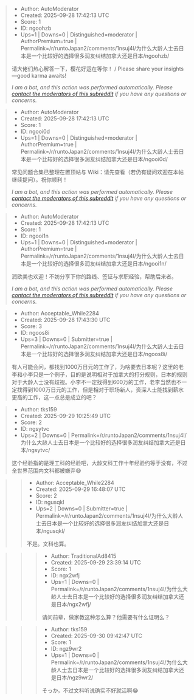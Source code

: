 > - Author: AutoModerator
> - Created: 2025-09-28 17:42:13 UTC
> - Score: 1
> - ID: ngoohzb
> - Ups=1 | Downs=0 | Distinguished=moderator | AuthorPremium=true | Permalink=/r/runtoJapan2/comments/1nsuj4l/为什么大龄人士去日本是一个比较好的选择很多润友纠结加拿大还是日本/ngoohzb/
>
> 请大佬们热心解答一下，樱花好运在等你！ / Please share your insights—good karma awaits!
> 
> 
> *I am a bot, and this action was performed automatically. Please [contact the moderators of this subreddit](/message/compose/?to=/r/runtoJapan2) if you have any questions or concerns.*

> - Author: AutoModerator
> - Created: 2025-09-28 17:42:13 UTC
> - Score: 1
> - ID: ngooi0d
> - Ups=1 | Downs=0 | Distinguished=moderator | AuthorPremium=true | Permalink=/r/runtoJapan2/comments/1nsuj4l/为什么大龄人士去日本是一个比较好的选择很多润友纠结加拿大还是日本/ngooi0d/
>
> 常见问题合集已整理在置顶帖与 Wiki：请先查看（若仍有疑问欢迎在本帖继续提问）。祝你顺利！
> 
> 
> *I am a bot, and this action was performed automatically. Please [contact the moderators of this subreddit](/message/compose/?to=/r/runtoJapan2) if you have any questions or concerns.*

> - Author: AutoModerator
> - Created: 2025-09-28 17:42:13 UTC
> - Score: 1
> - ID: ngooi1n
> - Ups=1 | Downs=0 | Distinguished=moderator | AuthorPremium=true | Permalink=/r/runtoJapan2/comments/1nsuj4l/为什么大龄人士去日本是一个比较好的选择很多润友纠结加拿大还是日本/ngooi1n/
>
> 润欧美也欢迎！不妨分享下你的路线、签证与求职经验，帮助后来者。
> 
> 
> *I am a bot, and this action was performed automatically. Please [contact the moderators of this subreddit](/message/compose/?to=/r/runtoJapan2) if you have any questions or concerns.*

> - Author: Acceptable_While2284
> - Created: 2025-09-28 17:43:30 UTC
> - Score: 3
> - ID: ngoos8i
> - Ups=3 | Downs=0 | Submitter=true | Permalink=/r/runtoJapan2/comments/1nsuj4l/为什么大龄人士去日本是一个比较好的选择很多润友纠结加拿大还是日本/ngoos8i/
>
> 有人可能会问，都找到1000万日元的工作了，为啥要去日本呢？这里的老李和小李只是一个例子，目的是说明相对于加拿大的打分规则，日本的规则对于大龄人士没有歧视。小李不一定找得到600万的工作，老李当然也不一定找得到1000万日元的工作，但是相对于职场新人，资深人士能找到薪水更高的工作，这一点总是成立的吧？

> - Author: tks159
> - Created: 2025-09-29 10:25:49 UTC
> - Score: 2
> - ID: ngsytvc
> - Ups=2 | Downs=0 | Permalink=/r/runtoJapan2/comments/1nsuj4l/为什么大龄人士去日本是一个比较好的选择很多润友纠结加拿大还是日本/ngsytvc/
>
> 这个经验指的是理工科的经验吧，大龄文科工作十年经验约等于没有，不过全世界范围内文科都被嫌弃😅

>> - Author: Acceptable_While2284
>> - Created: 2025-09-29 16:48:07 UTC
>> - Score: 2
>> - ID: ngusqkl
>> - Ups=2 | Downs=0 | Submitter=true | Permalink=/r/runtoJapan2/comments/1nsuj4l/为什么大龄人士去日本是一个比较好的选择很多润友纠结加拿大还是日本/ngusqkl/
>>
>> 不是。文科也算。

>>> - Author: TraditionalAd8415
>>> - Created: 2025-09-29 23:39:14 UTC
>>> - Score: 1
>>> - ID: ngx2wfj
>>> - Ups=1 | Downs=0 | Permalink=/r/runtoJapan2/comments/1nsuj4l/为什么大龄人士去日本是一个比较好的选择很多润友纠结加拿大还是日本/ngx2wfj/
>>>
>>> 请问前辈，做家教这种怎么算？他需要有什么证明么？

>>> - Author: tks159
>>> - Created: 2025-09-30 09:42:47 UTC
>>> - Score: 1
>>> - ID: ngz9wr2
>>> - Ups=1 | Downs=0 | Permalink=/r/runtoJapan2/comments/1nsuj4l/为什么大龄人士去日本是一个比较好的选择很多润友纠结加拿大还是日本/ngz9wr2/
>>>
>>> そっか，不过文科听说确实不好就活啊😂

